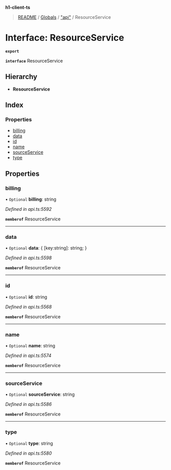 **h1-client-ts**

> [README](../README.md) / [Globals](../globals.md) / ["api"](../modules/_api_.md) / ResourceService

# Interface: ResourceService

**`export`** 

**`interface`** ResourceService

## Hierarchy

* **ResourceService**

## Index

### Properties

* [billing](_api_.resourceservice.md#billing)
* [data](_api_.resourceservice.md#data)
* [id](_api_.resourceservice.md#id)
* [name](_api_.resourceservice.md#name)
* [sourceService](_api_.resourceservice.md#sourceservice)
* [type](_api_.resourceservice.md#type)

## Properties

### billing

• `Optional` **billing**: string

*Defined in api.ts:5592*

**`memberof`** ResourceService

___

### data

• `Optional` **data**: { [key:string]: string;  }

*Defined in api.ts:5598*

**`memberof`** ResourceService

___

### id

• `Optional` **id**: string

*Defined in api.ts:5568*

**`memberof`** ResourceService

___

### name

• `Optional` **name**: string

*Defined in api.ts:5574*

**`memberof`** ResourceService

___

### sourceService

• `Optional` **sourceService**: string

*Defined in api.ts:5586*

**`memberof`** ResourceService

___

### type

• `Optional` **type**: string

*Defined in api.ts:5580*

**`memberof`** ResourceService
